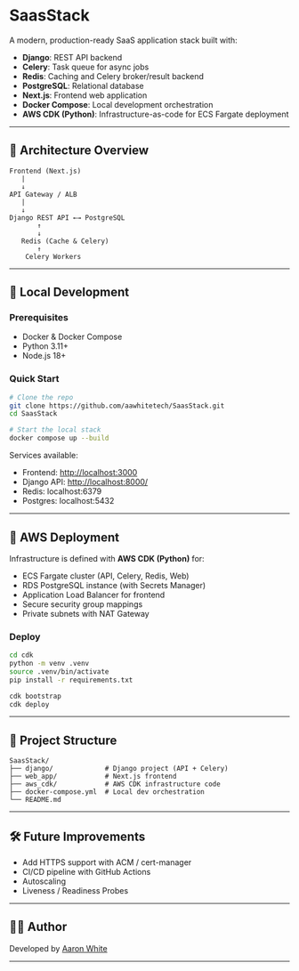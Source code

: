 # SaasStack

A modern, production-ready SaaS application stack built with:

* **Django**: REST API backend
* **Celery**: Task queue for async jobs
* **Redis**: Caching and Celery broker/result backend
* **PostgreSQL**: Relational database
* **Next.js**: Frontend web application
* **Docker Compose**: Local development orchestration
* **AWS CDK (Python)**: Infrastructure-as-code for ECS Fargate deployment

---

## 🧱 Architecture Overview

```
Frontend (Next.js)
   |
   ↓
API Gateway / ALB
   |
   ↓
Django REST API ←→ PostgreSQL
       ↑
       ↓
   Redis (Cache & Celery)
       ↑
    Celery Workers
```

---

## 🧪 Local Development

### Prerequisites

* Docker & Docker Compose
* Python 3.11+
* Node.js 18+

### Quick Start

```bash
# Clone the repo
git clone https://github.com/aawhitetech/SaasStack.git
cd SaasStack

# Start the local stack
docker compose up --build
```

Services available:

* Frontend: [http://localhost:3000](http://localhost:3000)
* Django API: [http://localhost:8000/](http://localhost:8000/)
* Redis: localhost:6379
* Postgres: localhost:5432

---

## 🚀 AWS Deployment

Infrastructure is defined with **AWS CDK (Python)** for:

* ECS Fargate cluster (API, Celery, Redis, Web)
* RDS PostgreSQL instance (with Secrets Manager)
* Application Load Balancer for frontend
* Secure security group mappings
* Private subnets with NAT Gateway

### Deploy

```bash
cd cdk
python -m venv .venv
source .venv/bin/activate
pip install -r requirements.txt

cdk bootstrap
cdk deploy
```

---

## 📂 Project Structure

```
SaasStack/
├── django/             # Django project (API + Celery)
├── web_app/            # Next.js frontend
├── aws_cdk/            # AWS CDK infrastructure code
├── docker-compose.yml  # Local dev orchestration
└── README.md
```

---

## 🛠️ Future Improvements

* Add HTTPS support with ACM / cert-manager
* CI/CD pipeline with GitHub Actions
* Autoscaling
* Liveness / Readiness Probes

---

## 🧑‍💻 Author

Developed by [Aaron White](https://github.com/aawhitetech)

---
